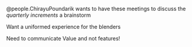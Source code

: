 
@people.ChirayuPoundarik wants to have these meetings to discuss the *quarterly increments* a brainstorm

Want a uniformed experience for the blenders

Need to communicate Value and not features!
